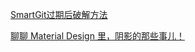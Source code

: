 [SmartGit过期后破解方法](https://www.jianshu.com/p/79ff2d63ddc6)

[聊聊 Material Design 里，阴影的那些事儿！](https://www.jianshu.com/p/aea0c4c6ceb6)
